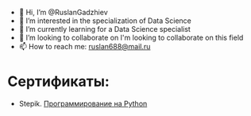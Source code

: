 - 👋 Hi, I’m @RuslanGadzhiev
- 👀 I’m interested in the specialization of Data Science
- 🌱 I’m currently learning for a Data Science specialist
- 💞️ I’m looking to collaborate on I'm looking to collaborate on this field
- 📫 How to reach me: ruslan688@mail.ru

<!---
RuslanGadzhiev/RuslanGadzhiev is a ✨ special ✨ repository because its `README.md` (this file) appears on your GitHub profile.
You can click the Preview link to take a look at your changes.

[![Top Langs](https://github-readme-stats.vercel.app/api/top-langs/?username=RuslanGadzhiev)](https://github.com/RuslanGadzhiev/github-readme-stats)
--->
# Сертификаты:

* Stepik. [Программирование на Python](https://github.com/RuslanGadzhiev/RuslanGadzhiev/blob/main/stepik-certificate-67-8b684d3.pdf)
